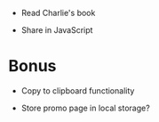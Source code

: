 * Read Charlie's book

* Share in JavaScript

# Bonus
* Copy to clipboard functionality

* Store promo page in local storage?
